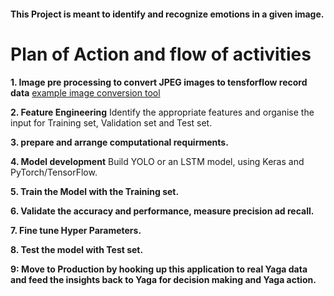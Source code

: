 #### This Project is meant to identify and recognize emotions in a given image.

# Plan of Action and flow of activities 

**1. Image pre processing to convert JPEG images to tensforflow record data**
[example image conversion tool](https://github.com/tensorflow/models/blob/master/research/inception/inception/data/build_image_data.py)

**2. Feature Engineering**
Identify the appropriate features and organise the input for Training set, Validation set and Test set.

**3. prepare and arrange computational requirments.**

**4. Model development**
Build YOLO or an LSTM model, using Keras and PyTorch/TensorFlow.

**5. Train the Model with the Training set.**

**6. Validate the accuracy and performance, measure precision ad recall.**

**7. Fine tune Hyper Parameters.**

**8. Test the model with Test set.**

**9: Move to Production by hooking up this application to real Yaga data and feed the insights back to Yaga for decision making and Yaga action.**




